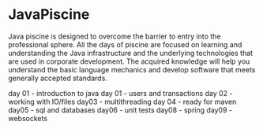 # JavaPiscine

Java piscine is designed to overcome the barrier to entry into the professional sphere. All the days of piscine are focused on learning and understanding the Java infrastructure and the underlying technologies that are used in corporate development. The acquired knowledge will help you understand the basic language mechanics and develop software that meets generally accepted standards.

day 01 - introduction to java day 01 - users and transactions day 02 - working with IO/files day03 - multithreading day 04 - ready for maven day05 - sql and databases day06 - unit tests day08 - spring day09 - websockets

